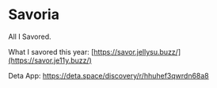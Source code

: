 # Savoria
All I Savored.

What I savored this year: [https://savor.jellysu.buzz/](https://savor.je11y.buzz/)

Deta App: https://deta.space/discovery/r/hhuhef3qwrdn68a8
